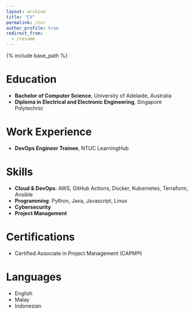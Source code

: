 ```yaml
---
layout: archive
title: "CV"
permalink: /cv/
author_profile: true
redirect_from:
  - /resume
---
```


{% include base_path %}

Education
======
* **Bachelor of Computer Science**, University of Adelaide, Australia  
* **Diploma in Electrical and Electronic Engineering**, Singapore Polytechnic  

Work Experience
======
* **DevOps Engineer Trainee**, NTUC LearningHub 

Skills
======
* **Cloud & DevOps**: AWS, GitHub Actions, Docker, Kubernetes, Terraform, Ansible  
* **Programming**: Python, Java, Javascript, Linux
* **Cybersecurity**
* **Project Management**

Certifications
======
* Certified Associate in Project Management (CAPM®)

Languages
======
* English
* Malay
* Indonesian
